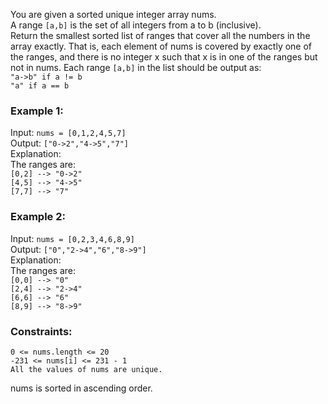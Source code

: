 You are given a sorted unique integer array nums.  
A range `[a,b]` is the set of all integers from a to b (inclusive).  
Return the smallest sorted list of ranges that cover all the numbers in the array exactly. That is, each element of nums is covered by exactly one of the ranges, and there is no integer x such that x is in one of the ranges but not in nums.
Each range `[a,b]` in the list should be output as:  
`"a->b" if a != b`  
`"a" if a == b`  
 

### Example 1:
Input: `nums = [0,1,2,4,5,7]`  
Output: `["0->2","4->5","7"]`  
Explanation:   
The ranges are:    
`[0,2] --> "0->2"`  
`[4,5] --> "4->5"`  
`[7,7] --> "7"`  


### Example 2:  
Input: `nums = [0,2,3,4,6,8,9]`  
Output: `["0","2->4","6","8->9"]`  
Explanation:     
The ranges are:    
`[0,0] --> "0"`  
`[2,4] --> "2->4"`  
`[6,6] --> "6"`  
`[8,9] --> "8->9"`  
 

### Constraints:
```
0 <= nums.length <= 20  
-231 <= nums[i] <= 231 - 1  
All the values of nums are unique.  
```
nums is sorted in ascending order.

